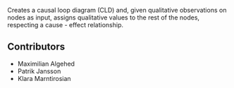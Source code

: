 Creates a causal loop diagram (CLD) and, given qualitative observations on nodes as input, assigns qualitative values to the rest of the nodes, respecting a cause - effect relationship.

## Contributors
- Maximilian Algehed
- Patrik Jansson
- Klara Marntirosian
